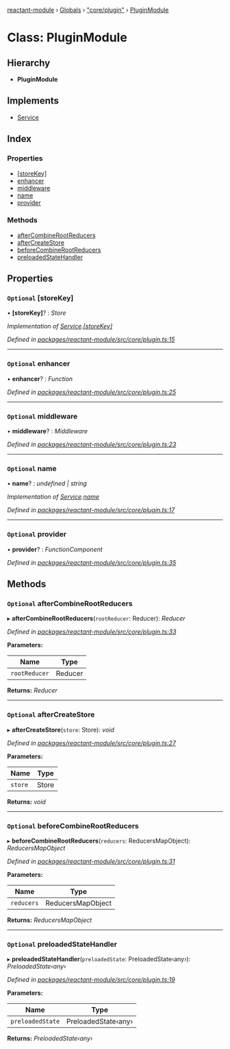 [reactant-module](../README.md) › [Globals](../globals.md) › ["core/plugin"](../modules/_core_plugin_.md) › [PluginModule](_core_plugin_.pluginmodule.md)

# Class: PluginModule

## Hierarchy

* **PluginModule**

## Implements

* [Service](../interfaces/_interfaces_.service.md)

## Index

### Properties

* [[storeKey]](_core_plugin_.pluginmodule.md#optional-[storekey])
* [enhancer](_core_plugin_.pluginmodule.md#optional-enhancer)
* [middleware](_core_plugin_.pluginmodule.md#optional-middleware)
* [name](_core_plugin_.pluginmodule.md#optional-name)
* [provider](_core_plugin_.pluginmodule.md#optional-provider)

### Methods

* [afterCombineRootReducers](_core_plugin_.pluginmodule.md#optional-aftercombinerootreducers)
* [afterCreateStore](_core_plugin_.pluginmodule.md#optional-aftercreatestore)
* [beforeCombineRootReducers](_core_plugin_.pluginmodule.md#optional-beforecombinerootreducers)
* [preloadedStateHandler](_core_plugin_.pluginmodule.md#optional-preloadedstatehandler)

## Properties

### `Optional` [storeKey]

• **[storeKey]**? : *Store*

*Implementation of [Service](../interfaces/_interfaces_.service.md).[[storeKey]](../interfaces/_interfaces_.service.md#optional-[storekey])*

*Defined in [packages/reactant-module/src/core/plugin.ts:15](https://github.com/unadlib/reactant/blob/2a94e2e/packages/reactant-module/src/core/plugin.ts#L15)*

___

### `Optional` enhancer

• **enhancer**? : *Function*

*Defined in [packages/reactant-module/src/core/plugin.ts:25](https://github.com/unadlib/reactant/blob/2a94e2e/packages/reactant-module/src/core/plugin.ts#L25)*

___

### `Optional` middleware

• **middleware**? : *Middleware*

*Defined in [packages/reactant-module/src/core/plugin.ts:23](https://github.com/unadlib/reactant/blob/2a94e2e/packages/reactant-module/src/core/plugin.ts#L23)*

___

### `Optional` name

• **name**? : *undefined | string*

*Implementation of [Service](../interfaces/_interfaces_.service.md).[name](../interfaces/_interfaces_.service.md#optional-name)*

*Defined in [packages/reactant-module/src/core/plugin.ts:17](https://github.com/unadlib/reactant/blob/2a94e2e/packages/reactant-module/src/core/plugin.ts#L17)*

___

### `Optional` provider

• **provider**? : *FunctionComponent*

*Defined in [packages/reactant-module/src/core/plugin.ts:35](https://github.com/unadlib/reactant/blob/2a94e2e/packages/reactant-module/src/core/plugin.ts#L35)*

## Methods

### `Optional` afterCombineRootReducers

▸ **afterCombineRootReducers**(`rootReducer`: Reducer): *Reducer*

*Defined in [packages/reactant-module/src/core/plugin.ts:33](https://github.com/unadlib/reactant/blob/2a94e2e/packages/reactant-module/src/core/plugin.ts#L33)*

**Parameters:**

Name | Type |
------ | ------ |
`rootReducer` | Reducer |

**Returns:** *Reducer*

___

### `Optional` afterCreateStore

▸ **afterCreateStore**(`store`: Store): *void*

*Defined in [packages/reactant-module/src/core/plugin.ts:27](https://github.com/unadlib/reactant/blob/2a94e2e/packages/reactant-module/src/core/plugin.ts#L27)*

**Parameters:**

Name | Type |
------ | ------ |
`store` | Store |

**Returns:** *void*

___

### `Optional` beforeCombineRootReducers

▸ **beforeCombineRootReducers**(`reducers`: ReducersMapObject): *ReducersMapObject*

*Defined in [packages/reactant-module/src/core/plugin.ts:31](https://github.com/unadlib/reactant/blob/2a94e2e/packages/reactant-module/src/core/plugin.ts#L31)*

**Parameters:**

Name | Type |
------ | ------ |
`reducers` | ReducersMapObject |

**Returns:** *ReducersMapObject*

___

### `Optional` preloadedStateHandler

▸ **preloadedStateHandler**(`preloadedState`: PreloadedState‹any›): *PreloadedState‹any›*

*Defined in [packages/reactant-module/src/core/plugin.ts:19](https://github.com/unadlib/reactant/blob/2a94e2e/packages/reactant-module/src/core/plugin.ts#L19)*

**Parameters:**

Name | Type |
------ | ------ |
`preloadedState` | PreloadedState‹any› |

**Returns:** *PreloadedState‹any›*
